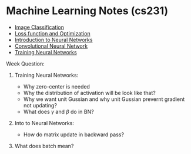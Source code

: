 # Machine Learning Notes (cs231)
* [Image Classification](https://github.com/bochendong/ML_Notes/tree/main/Image%20Classificstion)
* [Loss function and Optimization](https://github.com/bochendong/ML_Notes/tree/main/Loss%20function%20and%20Optimization)
* [Introduction to Neural Networks](https://github.com/bochendong/ML_Notes/tree/main/Introduction%20to%20Neural%20Networks)
* [Convolutional Neural Network](https://github.com/bochendong/ML_Notes/tree/main/Convolutional%20Neural%20Network)
* [Training Neural Networks](https://github.com/bochendong/ML_Notes/tree/main/Training%20Neural%20Networks)

Week Question:

1. Training Neural Networks:
   * Why zero-center is needed
   * Why the distribution of activation will be look like that?
   * Why we want unit Gussian and why unit Gussian prevernt gradient not updating?
   * What does $\gamma$ and $\beta$ do in BN?
2. Into to Neural Networks:
   * How do matrix update in backward pass?
  
3. What does batch mean?
